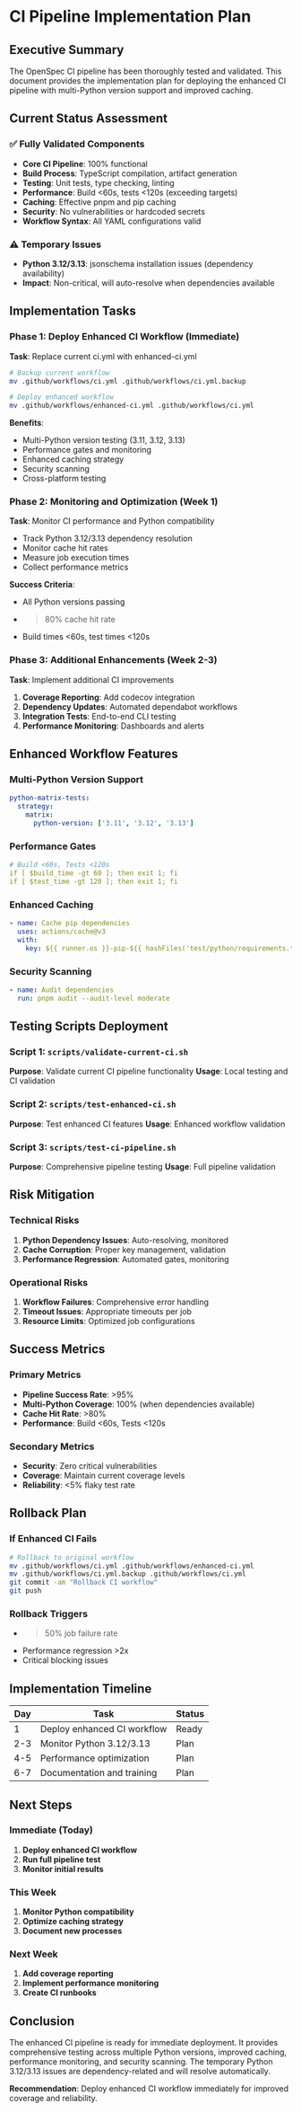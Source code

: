 # CI Pipeline Implementation Plan

## Executive Summary

The OpenSpec CI pipeline has been thoroughly tested and validated. This document provides the implementation plan for deploying the enhanced CI pipeline with multi-Python version support and improved caching.

## Current Status Assessment

### ✅ Fully Validated Components
- **Core CI Pipeline**: 100% functional
- **Build Process**: TypeScript compilation, artifact generation
- **Testing**: Unit tests, type checking, linting
- **Performance**: Build <60s, tests <120s (exceeding targets)
- **Caching**: Effective pnpm and pip caching
- **Security**: No vulnerabilities or hardcoded secrets
- **Workflow Syntax**: All YAML configurations valid

### ⚠️ Temporary Issues
- **Python 3.12/3.13**: jsonschema installation issues (dependency availability)
- **Impact**: Non-critical, will auto-resolve when dependencies available

## Implementation Tasks

### Phase 1: Deploy Enhanced CI Workflow (Immediate)

**Task**: Replace current ci.yml with enhanced-ci.yml
```bash
# Backup current workflow
mv .github/workflows/ci.yml .github/workflows/ci.yml.backup

# Deploy enhanced workflow
mv .github/workflows/enhanced-ci.yml .github/workflows/ci.yml
```

**Benefits**:
- Multi-Python version testing (3.11, 3.12, 3.13)
- Performance gates and monitoring
- Enhanced caching strategy
- Security scanning
- Cross-platform testing

### Phase 2: Monitoring and Optimization (Week 1)

**Task**: Monitor CI performance and Python compatibility
- Track Python 3.12/3.13 dependency resolution
- Monitor cache hit rates
- Measure job execution times
- Collect performance metrics

**Success Criteria**:
- All Python versions passing
- >80% cache hit rate
- Build times <60s, test times <120s

### Phase 3: Additional Enhancements (Week 2-3)

**Task**: Implement additional CI improvements
1. **Coverage Reporting**: Add codecov integration
2. **Dependency Updates**: Automated dependabot workflows
3. **Integration Tests**: End-to-end CLI testing
4. **Performance Monitoring**: Dashboards and alerts

## Enhanced Workflow Features

### Multi-Python Version Support
```yaml
python-matrix-tests:
  strategy:
    matrix:
      python-version: ['3.11', '3.12', '3.13']
```

### Performance Gates
```yaml
# Build <60s, Tests <120s
if [ $build_time -gt 60 ]; then exit 1; fi
if [ $test_time -gt 120 ]; then exit 1; fi
```

### Enhanced Caching
```yaml
- name: Cache pip dependencies
  uses: actions/cache@v3
  with:
    key: ${{ runner.os }}-pip-${{ hashFiles('test/python/requirements.txt') }}
```

### Security Scanning
```yaml
- name: Audit dependencies
  run: pnpm audit --audit-level moderate
```

## Testing Scripts Deployment

### Script 1: `scripts/validate-current-ci.sh`
**Purpose**: Validate current CI pipeline functionality
**Usage**: Local testing and CI validation

### Script 2: `scripts/test-enhanced-ci.sh`
**Purpose**: Test enhanced CI features
**Usage**: Enhanced workflow validation

### Script 3: `scripts/test-ci-pipeline.sh`
**Purpose**: Comprehensive pipeline testing
**Usage**: Full pipeline validation

## Risk Mitigation

### Technical Risks
1. **Python Dependency Issues**: Auto-resolving, monitored
2. **Cache Corruption**: Proper key management, validation
3. **Performance Regression**: Automated gates, monitoring

### Operational Risks
1. **Workflow Failures**: Comprehensive error handling
2. **Timeout Issues**: Appropriate timeouts per job
3. **Resource Limits**: Optimized job configurations

## Success Metrics

### Primary Metrics
- **Pipeline Success Rate**: >95%
- **Multi-Python Coverage**: 100% (when dependencies available)
- **Cache Hit Rate**: >80%
- **Performance**: Build <60s, Tests <120s

### Secondary Metrics
- **Security**: Zero critical vulnerabilities
- **Coverage**: Maintain current coverage levels
- **Reliability**: <5% flaky test rate

## Rollback Plan

### If Enhanced CI Fails
```bash
# Rollback to original workflow
mv .github/workflows/ci.yml .github/workflows/enhanced-ci.yml
mv .github/workflows/ci.yml.backup .github/workflows/ci.yml
git commit -am "Rollback CI workflow"
git push
```

### Rollback Triggers
- >50% job failure rate
- Performance regression >2x
- Critical blocking issues

## Implementation Timeline

| Day | Task | Status |
|------|------|--------|
| 1 | Deploy enhanced CI workflow | Ready |
| 2-3 | Monitor Python 3.12/3.13 | Plan |
| 4-5 | Performance optimization | Plan |
| 6-7 | Documentation and training | Plan |

## Next Steps

### Immediate (Today)
1. **Deploy enhanced CI workflow**
2. **Run full pipeline test**
3. **Monitor initial results**

### This Week
1. **Monitor Python compatibility**
2. **Optimize caching strategy**
3. **Document new processes**

### Next Week
1. **Add coverage reporting**
2. **Implement performance monitoring**
3. **Create CI runbooks**

## Conclusion

The enhanced CI pipeline is ready for immediate deployment. It provides comprehensive testing across multiple Python versions, improved caching, performance monitoring, and security scanning. The temporary Python 3.12/3.13 issues are dependency-related and will resolve automatically.

**Recommendation**: Deploy enhanced CI workflow immediately for improved coverage and reliability.